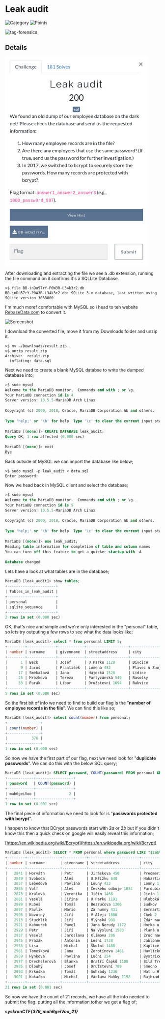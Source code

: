 # Leak audit

![Category](http://img.shields.io/badge/Category-Tuesday-orange?style=for-the-badge) ![Points](http://img.shields.io/badge/Points-200-brightgreen?style=for-the-badge)

![tag-forensics](https://img.shields.io/badge/Tag-sql-blue?style=plastic)

## Details
![Details](images/leak_audit_details.png)

After downloading and extracting the file we see a .db extension, running the file command on it confirms it's a SQLLite Database.

```
>$ file BB-inDu57rY-P0W3R-L34k3r2.db
BB-inDu57rY-P0W3R-L34k3r2.db: SQLite 3.x database, last written using SQLite version 3033000
```

I'm much moref comfortable with MySQL so i head to teh website [RebaseData.com](https://www.rebasedata.com/convert-sqlite-to-mysql-online) to convert it.

![Screenshot](images/leaked_audit_screenshot.png)

I download the converted file, move it from my Downloads folder and unzip it.

```
>$ mv ~/Downloads/result.zip .
>$ unzip result.zip 
Archive:  result.zip
  inflating: data.sql
```

Next we need to create a blank MySQL databse to write the dumped database into;

```sql
>$ sudo mysql
Welcome to the MariaDB monitor.  Commands end with ; or \g.
Your MariaDB connection id is 4
Server version: 10.5.5-MariaDB Arch Linux

Copyright (c) 2000, 2018, Oracle, MariaDB Corporation Ab and others.

Type 'help;' or '\h' for help. Type '\c' to clear the current input statement.

MariaDB [(none)]> CREATE DATABASE leak_audit;
Query OK, 1 row affected (0.000 sec)

MariaDB [(none)]> exit
Bye
```

Back outside of MySQL we can import the database like below;

```
>$ sudo mysql -p leak_audit < data.sql 
Enter password: 
```

Now we head back in MySQL client and select the database;

```sql
>$ sudo mysql
Welcome to the MariaDB monitor.  Commands end with ; or \g.
Your MariaDB connection id is 9
Server version: 10.5.5-MariaDB Arch Linux

Copyright (c) 2000, 2018, Oracle, MariaDB Corporation Ab and others.

Type 'help;' or '\h' for help. Type '\c' to clear the current input statement.

MariaDB [(none)]> use leak_audit;
Reading table information for completion of table and column names
You can turn off this feature to get a quicker startup with -A

Database changed
```
Lets have a look at what tables are in the database;

```sql
MariaDB [leak_audit]> show tables;
+----------------------+
| Tables_in_leak_audit |
+----------------------+
| personal             |
| sqlite_sequence      |
+----------------------+
2 rows in set (0.000 sec)
```

OK, that's nice and simple and we're only interested in the "personal" table, so lets try outputing a few rows to see what the data looks like;

```sql
MariaDB [leak_audit]> select * from personal LIMIT 5;
+--------+-------------+------------+-------------------+-----------------+---------+-------------+-----------+
| number | surname     | givenname  | streetaddress     | city            | zipcode | password    | birthday  |
+--------+-------------+------------+-------------------+-----------------+---------+-------------+-----------+
|      1 | Beck        | Josef      | U Parku 1120      | Dívcice         | 373 48  | xenia5AhQu  | 8/29/1989 |
|      9 | Jaroš       | František  | Lomená 482        | Plavec u Znojma | 671 32  | uvaiK2ch    | 5/5/1962  |
|     17 | Smékalová   | Jana       | Hájecká 1528      | Lidice          | 273 54  | iMagh0tae4e | 4/13/1992 |
|     25 | Mrózková    | Tereza     | Partyzánská 549   | Rasošky         | 552 21  | Bi8iSha9    | 10/2/1974 |
|     33 | Parák       | Libor      | Družstevní 1694   | Rakvice         | 691 03  | ni2uBot4ey  | 9/22/1984 |
+--------+-------------+------------+-------------------+-----------------+---------+-------------+-----------+
5 rows in set (0.000 sec)
```
So the first bit of info we need to find to build our flag is the "**number of employee records in the file**". We can find this like so;

```sql
MariaDB [leak_audit]> select count(number) from personal;
+---------------+
| count(number) |
+---------------+
|           376 |
+---------------+
1 row in set (0.000 sec)
```
So now we have the first part of our flag, next we need look for "**duplicate passwords**". We can do this with the below SQL query;

```sql
MariaDB [leak_audit]> SELECT password, COUNT(password) FROM personal GROUP BY password HAVING COUNT(password) > 1;
+------------+-----------------+
| password   | COUNT(password) |
+------------+-----------------+
| mah6geiVoo |               2 |
+------------+-----------------+
1 row in set (0.001 sec)
```
The final piece of information we need to look for is "**passwords protected with bcrypt**". 

I happen to know that BCrypt passwords start with $2a$ or $2b$ but if you didn't know this then a quick check on google will easily reveal this information;

[https://en.wikipedia.org/wiki/Bcrypt](https://en.wikipedia.org/wiki/Bcrypt)

```sql
MariaDB [leak_audit]> SELECT * FROM personal where password LIKE "$2a$% OR password LIKE "$2b$%";
+--------+---------------+-----------+-----------------------+--------------------------------+---------+--------------------------------------------------------------+------------+
| number | surname       | givenname | streetaddress         | city                           | zipcode | password                                                     | birthday   |
+--------+---------------+-----------+-----------------------+--------------------------------+---------+--------------------------------------------------------------+------------+
|   2841 | Horváth       | Petr      | Jiráskova 450         | Predmerice nad Jizerou         | 294 74  | $2b$10$/dd1tLbClIU85/pkthZvee9NvDvOYADy6/iSXGIEQxSVAhvRSASj6 | 3/10/1975  |
|   2849 | Svoboda       | Aleš      | U Křížku 648          | Habartice u Frýdlantu          | 463 73  | $2b$10$pNw9RC6ZRQgmEqOfc.wJ5.viFuoisuN0qDk/vPJwByGc61uOPdhqu | 1/29/1993  |
|   2857 | Lebedová      | Pavlína   | Louny 423             | Louny 1                        | 440 01  | $2b$10$H7eXD6v6e8k69.n80zwuC.d/DwkMx3KBcysW/t/sWVV.jNnwUsNOK | 8/19/1977  |
|   2865 | Volf          | Aleš      | Českého odboje 1084   | Pardubice 2                    | 530 02  | $2b$10$RK7/J20lpsYKI5XwaQRfFuuDD7dco3pdriuHqW2rGQJhdZNxh27Tm | 3/3/1984   |
|   2873 | Králová       | Veronika  | Jičín 1466            | Jicín 1                        | 506 01  | $2b$10$5vU.ciW1T8sRSn9UmrWuRe3caFv3Qf5ZPhQ88pJWjME2mcjIPAksS | 5/27/1971  |
|   2881 | Veselá        | Jiřina    | U Parku 1191          | Hluboká nad Vltavou            | 373 41  | $2b$10$Aa2NmhGgZ54MVzbO7TFfXuLTKLnZqSRymkaAzUcFdySUtE/obSHhu | 3/3/1997   |
|   2889 | Kubeš         | Tomáš     | Bezručova 1306        | Sudkov                         | 788 21  | $2b$10$dAJ0Luxo/aWSI4EJm7Fage.aFYeUadmKP1yz1nz9BwBYdU86gTSKy | 2/8/1995   |
|   2897 | Pavlík        | Mario     | Za humny 431          | Bernartice u Milevska          | 398 43  | $2b$10$5VRLne6dbC.qgBrnj9AFTeXpWn6Hkiv2UIUepqCChNOE2YmMCp5qm | 4/21/1966  |
|   2905 | Novotný       | Jiří      | V Aleji 1886          | Cheb 2                         | 350 02  | $2b$10$MuQfDGPfyyQcXgUocF6Le.CADib1eZLonuQQ0HJFMsCCII//qIqNa | 1/12/1996  |
|   2913 | Stuchlík      | Jiří      | Mlýnská 998           | Ždár nad Sázavou 1             | 591 01  | $2b$10$PaOeIQLIylepTFWHO9YEmeDfrdS1qrl2t9WjPi/vmj8poQrBcqhyO | 2/9/1967   |
|   2921 | Kabourek      | Pavel     | Jana Nerudy 1172      | Horka u Staré Paky             | 512 34  | $2b$10$7KhXRvT05s2UG7dbol93tu/l.XAZto42/Uk8.jx67HOwNkaKX0h7O | 11/20/1977 |
|   2929 | Petr          | Jiří      | Na Výsluní 1583       | Planá u Mariánských Lázní      | 348 15  | $2b$10$IQpy9/a0OEXTf359F6fHhOB4mrHvT/eN.0cqVCiqN4usBoTy6rmQa | 4/19/1986  |
|   2937 | Veselá        | Jaroslava | Klímova 206           | Zruc nad Sázavou 1             | 285 22  | $2b$10$UGuvppmaOjpvrIBwwIzl8./89b6sSq9klPogIbHYvIXF13uHqAR/6 | 4/30/1969  |
|   2945 | Pražák        | Antonín   | Lesní 1738            | Jablonné nad Orlicí            | 561 64  | $2b$10$W301rAhAVwXxpuc4CDr/GOzaLac89vmww/pGTXSmU3PpZYQLvRLr6 | 1/2/1962   |
|   2953 | Lisa          | Michal    | Školní 1488           | Kaplice 1                      | 382 41  | $2b$10$1YdjEQ97.itIoDM3WQLBZORGQJuekq6OYFwaB6actkNzJZyU3ZFUy | 4/24/1964  |
|   2961 | Tomešková     | Jana      | Žerotínova 1461       | Havlíckuv Brod 1               | 580 01  | $2b$10$kF.RvjmgSAsr2n1Hqinan.Q/U0qCI/vmRWLQnd/SzIk03F5O4PSfm | 7/26/1990  |
|   2969 | Hynková       | Pavlína   | Luční 254             | Bystrice nad Pernštejnem       | 593 01  | $2b$10$OcMJ7tVeq1DPp5.kMEc1dOUoGv80K1md.htz9ono8CKgUwhpVZzWe | 8/13/1991  |
|   2977 | Drechslerová  | Blanka    | Bratří Čapků 1108     | Bílá Tremešná                  | 544 72  | $2b$10$qBUASyayom2M2YPwYXjXquRD4aQPC8An0T5cN3qZRtaqU6b0ZrJJ6 | 6/25/1983  |
|   2985 | Dlouhý        | Josef     | Družstevní 789        | Smecno                         | 273 05  | $2b$10$E2xOyW.c.StyCHjK5auzeOvN4j4cavd/OjrY/4gK8LyQ0/pSNFzli | 1/23/2001  |
|   2993 | Krkoška       | Tomáš     | Suhrady 1236          | Hat u Hlucína                  | 747 16  | $2b$10$qetsy5COAW9/zlUBLgXdkeHKKzq0E86vudbAoyevmQRdDt3Mcq4TK | 8/24/1958  |
|   3001 | Kukačka       | Michal    | Václava Haňky 1198    | Rajhrad                        | 664 61  | $2b$10$H7bpJOSIguADfqQ/QJWEn.mXgOhmpKU83ycvyIENiChHarlPn0oa2 | 11/16/1960 |
+--------+---------------+-----------+-----------------------+--------------------------------+---------+--------------------------------------------------------------+------------+
21 rows in set (0.001 sec)
```
So now we have the count of 21 records, we have all the info needed to submit the flag. putting all the information tother we get a flag of;

***syskronCTF{376_mah6geiVoo_21}***

